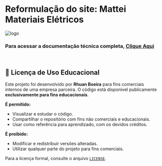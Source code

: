 <h1> Reformulação do site: Mattei Materiais Elétricos </h1> <img src="[site-mattei-main/img/logo-mattei-br500.png](https://github.com/rhuanboeira/site-mattei-main/blob/2680e3c77e3f048c7a73cb6598def4d201614f9a/img/logo-mattei-br500.png)" alt="logo">
<h3>Para acessar a <strong>documentação técnica completa</strong>, <a href="https://github.com/rhuanboeira/site-mattei-main/blob/b6cb8a96e2077246d86404e07dcc4b1053203b3e/Projeto-Mattei.pdf"> Clique Aqui</a></h2>
<br>
<h2> 📘 Licença de Uso Educacional </h2>

Este projeto foi desenvolvido por **Rhuan Boeira** para fins comerciais internos de uma empresa parceira. O código está disponível publicamente **exclusivamente para fins educacionais**.

**É permitido:**
- Visualizar e estudar o código.
- Compartilhar o repositório com fins não comerciais e educacionais.
- Usar como referência para aprendizado, com os devidos créditos.

**É proibido:**
- Modificar e redistribuir versões alteradas.
- Utilizar qualquer parte do projeto para fins comerciais.

Para a licença formal, consulte o arquivo [`LICENSE`](./LICENSE).

